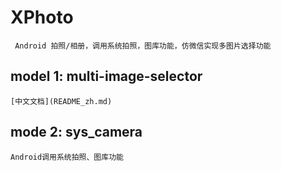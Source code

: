 # XPhoto 
     Android 拍照/相册，调用系统拍照，图库功能，仿微信实现多图片选择功能
## model 1: multi-image-selector
    [中文文档](README_zh.md)
## mode 2: sys_camera
    Android调用系统拍照、图库功能